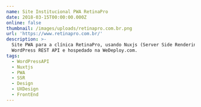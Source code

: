 ```yaml
---
name: Site Institucional PWA RetinaPro
date: 2018-03-15T00:00:00.000Z
online: false
thumbnail: /images/uploads/retinapro.com.br.png
url: 'https://www.retinapro.com.br/'
description: >-
  Site PWA para a clínica RetinaPro, usando Nuxjs (Server Side Rendering) com
  WordPress REST API e hospedado na WeDeploy.com.
tags:
  - WordPressAPI
  - Nuxtjs
  - PWA
  - SSR
  - Design
  - UXDesign
  - FrontEnd
---
```


